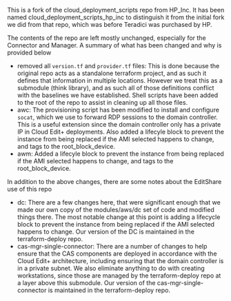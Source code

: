 This is a fork of the cloud\_deployment\_scripts repo from HP\_Inc.  It has been named cloud\_deployment\_scripts\_hp\_inc to distinguish it from the initial fork we did from that repo, which was before Teradici was purchased by HP.

The contents of the repo are left mostly unchanged, especially for the Connector and Manager.  A summary of what has been changed and why is provided below

- removed all `version.tf` and `provider.tf` files: This is done because the original repo acts as a standalone terraform project, and as such it defines that information in multiple locations.  However we treat this as a submodule (think library), and as such all of those definitions conflict with the baselines we have established.  Shell scripts have been added to the root of the repo to assist in cleaning up all those files.
- awc: The provisioning script has been modified to install and configure `socat`, which we use to forward RDP sessions to the domain controller.  This is a useful extension since the domain controller only has a private IP in Cloud Edit+ deployments.  Also added a lifecyle block to prevent the instance from being replaced if the AMI selected happens to change, and tags to the root\_block\_device.
- awm: Added a lifecyle block to prevent the instance from being replaced if the AMI selected happens to change, and tags to the root\_block\_device.

In addition to the above changes, there are some notes about the EditShare use of this repo
- dc: There are a few changes here, that were significant enough that we made our own copy of the modules/aws/dc set of code and modified things there.  The most notable change at this point is adding a lifecycle block to prevent the instance from being replaced if the AMI selected happens to change.  Our version of the DC is maintained in the terraform-deploy repo.
- cas-mgr-single-connector: There are a number of changes to help ensure that the CAS components are deployed in accordance with the Cloud Edit+ architecture, including ensuring that the domain controller is in a private subnet.  We also eliminate anything to do with creating workstations, since those are managed by the terraform-deploy repo at a layer above this submodule.  Our version of the cas-mgr-single-connector is maintained in the terraform-deploy repo.
